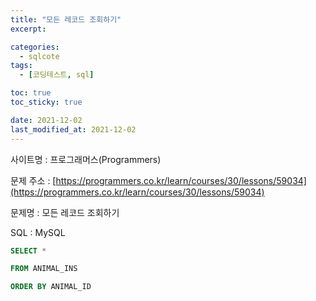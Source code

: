 ```yaml
---
title: "모든 레코드 조회하기"
excerpt:

categories:
  - sqlcote
tags:
  - [코딩테스트, sql]

toc: true
toc_sticky: true

date: 2021-12-02
last_modified_at: 2021-12-02
---
```


사이트명 : 프로그래머스(Programmers)

문제 주소 : [https://programmers.co.kr/learn/courses/30/lessons/59034](https://programmers.co.kr/learn/courses/30/lessons/59034)

문제명 : 모든 레코드 조회하기

SQL : MySQL

```sql
SELECT *

FROM ANIMAL_INS

ORDER BY ANIMAL_ID
```
